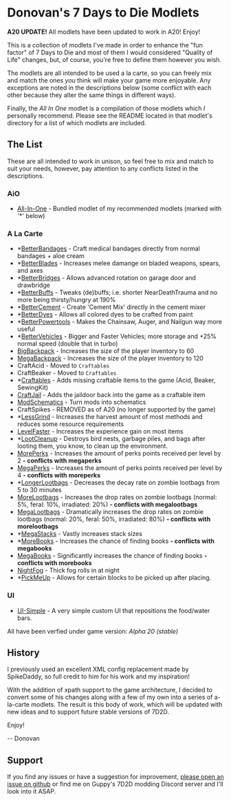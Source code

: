 # Donovan's 7 Days to Die Modlets

**A20 UPDATE!** All modlets have been updated to work in A20! Enjoy!

This is a collection of modlets I've made in order to enhance the "fun factor" of 7 Days to Die and most of them I would considered "Quality of Life" changes, but, of course, you're free to define them however you wish.

The modlets are all intended to be used a la carte, so you can freely mix and match the ones _you_ think will make your game more enjoyable. Any exceptions are noted in the descriptions below (some conflict with each other because they alter the same things in different ways).

Finally, the _All In One_ modlet is a compilation of those modlets which _I_ personally recommend. Please see the README located in that modlet's directory for a list of which modlets are included.

## The List

These are all intended to work in unison, so feel free to mix and match to suit your needs, however, pay attention to any conflicts listed in the descriptions.

### AiO

- [All-In-One](https://github.com/donovan522/donovan-7d2d-modlets/tree/stable/donovan-aio) - Bundled modlet of my recommended modlets (marked with '*' below)

### A La Carte

- *[BetterBandages](https://github.com/donovan522/donovan-7d2d-modlets/tree/stable/donovan-betterbandages) - Craft medical bandages directly from normal bandages + aloe cream
- *[BetterBlades](https://github.com/donovan522/donovan-7d2d-modlets/tree/stable/donovan-betterblades) - Increases melee damange on bladed weapons, spears, and axes
- *[BetterBridges](https://github.com/donovan522/donovan-7d2d-modlets/tree/stable/donovan-betterridges) - Allows advanced rotation on garage door and drawbridge
- *[BetterBuffs](https://github.com/donovan522/donovan-7d2d-modlets/tree/stable/donovan-betterbuffs) - Tweaks (de)buffs; i.e. shorter NearDeathTrauma and no more being thirsty/hungry at 190%
- *[BetterCement](https://github.com/donovan522/donovan-7d2d-modlets/tree/stable/donovan-bettercement) - Create 'Cement Mix' directly in the cement mixer
- *[BetterDyes](https://github.com/donovan522/donovan-7d2d-modlets/tree/stable/donovan-betterdyes) - Allows all colored dyes to be crafted from paint
- *[BetterPowertools](https://github.com/donovan522/donovan-7d2d-modlets/tree/stable/donovan-betterpowertools) - Makes the Chainsaw, Auger, and Nailgun way more useful
- *[BetterVehicles](https://github.com/donovan522/donovan-7d2d-modlets/tree/stable/donovan-bettervehicles) - Bigger and Faster Vehicles; more storage and +25% normal speed (double that in turbo)
- [BigBackpack](https://github.com/donovan522/donovan-7d2d-modlets/tree/stable/donovan-megabackpack) - Increases the size of the player inventory to 60
- [MegaBackpack](https://github.com/donovan522/donovan-7d2d-modlets/tree/stable/donovan-megabackpack) - Increases the size of the player inventory to 120
- CraftAcid - Moved to `Craftables`
- CraftBeaker - Moved to `Craftables`
- *[Craftables](https://github.com/donovan522/donovan-7d2d-modlets/tree/stable/donovan-craftables) - Adds missing craftable items to the game (Acid, Beaker, SewingKit)
- [CraftJail](https://github.com/donovan522/donovan-7d2d-modlets/tree/stable/donovan-craftjail) - Adds the jaildoor back into the game as a craftable item
- [ModSchematics](https://github.com/donovan522/donovan-7d2d-modlets/tree/stable/donovan-modschematics) - Turn mods into schematics
- CraftSpikes - REMOVED as of A20 (no longer supported by the game)
- *[LessGrind](https://github.com/donovan522/donovan-7d2d-modlets/tree/stable/donovan-lessgrind) - Increases the harvest amount of most methods and reduces some resource requirements
- [LevelFaster](https://github.com/donovan522/donovan-7d2d-modlets/tree/stable/donovan-levelfaster) - Increases the experience gain on most items
- *[LootCleanup](https://github.com/donovan522/donovan-7d2d-modlets/tree/stable/donovan-lootcleanup) - Destroys bird nests, garbage piles, and bags after looting them, you know, to clean up the environment.
- [MorePerks](https://github.com/donovan522/donovan-7d2d-modlets/tree/stable/donovan-moreperks) - Increases the amount of perks points received per level by 2 **- conflicts with megaperks**
- [MegaPerks](https://github.com/donovan522/donovan-7d2d-modlets/tree/stable/donovan-megaperks) - Increases the amount of perks points received per level by 4 **- conflicts with moreperks**
- *[LongerLootbags](https://github.com/donovan522/donovan-7d2d-modlets/tree/stable/donovan-longerlootbags) - Decreases the decay rate on zombie lootbags from 5 to 30 minutes
- [MoreLootbags](https://github.com/donovan522/donovan-7d2d-modlets/tree/stable/donovan-morelootbags) - Increases the drop rates on zombie lootbags (normal: 5%, feral: 10%, irradiated: 20%) **- conflicts with megalootbags**
- [MegaLootbags](https://github.com/donovan522/donovan-7d2d-modlets/tree/stable/donovan-megalootbags) - Dramatically increases the drop rates on zombie lootbags (normal: 20%, feral: 50%, irradiated: 80%) **- conflicts with morelootbags**
- *[MegaStacks](https://github.com/donovan522/donovan-7d2d-modlets/tree/stable/donovan-megastacks) - Vastly increases stack sizes
- *[MoreBooks](https://github.com/donovan522/donovan-7d2d-modlets/tree/stable/donovan-morebooks) - Increases the chance of finding books  **- conflicts with megabooks**
- [MegaBooks](https://github.com/donovan522/donovan-7d2d-modlets/tree/stable/donovan-megabooks) - Significantly increases the chance of finding books  **- conflicts with morebooks**
- [NightFog](https://github.com/donovan522/donovan-7d2d-modlets/tree/stable/donovan-nightfog) - Thick fog rolls in at night
- *[PickMeUp](https://github.com/donovan522/donovan-7d2d-modlets/tree/stable/donovan-pickmeup) - Allows for certain blocks to be picked up after placing.

### UI

- [UI-Simple](https://github.com/donovan522/donovan-7d2d-modlets/tree/stable/donovan-ui-simple) - A very simple custom UI that repositions the food/water bars.

All have been verfied under game version: _Alpha 20 (stable)_

## History

I previously used an excellent XML config replacement made by SpikeDaddy, so full credit to him for his work and my inspiration!

With the addition of xpath support to the game architecture, I decided to convert some of his changes along with a few of my own into a series of a-la-carte modlets. The result is this body of work, which will be updated with new ideas and to support future stable versions of 7D2D.

Enjoy!

-- Donovan

## Support

If you find any issues or have a suggestion for improvement, [please open an issue on github](https://github.com/donovan522/donovan-7d2d-modlets/issues) or find me on Guppy's 7D2D modding Discord server and I'll look into it ASAP.
